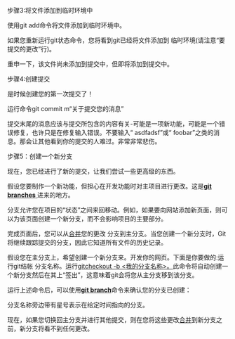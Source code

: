 步骤3:将文件添加到临时环境中

 

 

使用git add命令将文件添加到临时环境中。

 

 

如果您重新运行git状态命令，您将看到git已经将文件添加到  临时环境(请注意“要提交的更改”行)。

 

重申一下，该文件尚未添加到提交中，但即将添加到提交中。

 

 

 

 

步骤4:创建提交

 

 

是时候创建您的第一次提交了！

 

运行命令git commit m“关于提交您的消息”

 

 

提交末尾的消息应该与提交所包含的内容有关-可能是一项新功能，可能是一个错误修复，也许只是在修复输入错误。不要输入“ asdfadsf”或“ foobar”之类的消息。那会让其他看到你的提交的人难过。非常非常悲伤。

 

 

 

 

步骤5：创建一个新分支

 

 

现在，您已经进行了新的提交，让我们尝试一些更高级的东西。

 

假设您要制作一个新功能，但担心在开发功能时对主项目进行更改。这是[**git**](https://git-scm.com/book/en/v1/Git-Branching-What-a-Branch-Is) [**branches** ](https://git-scm.com/book/en/v1/Git-Branching-What-a-Branch-Is)进来的地方。

 

分支允许您在项目的“状态”之间来回移动。例如，如果要向网站添加新页面，则可以为该页面创建一个新分支，而不会影响项目的主要部分。

 

完成页面后，您可以从[合并](http://git-scm.com/docs/git-merge)您的更改  分支到主分支。当您创建一个新分支时，Git将继续跟踪提交的分支，因此它知道所有文件的历史记录。

 

 

 

假设您在主分支上，希望创建一个新分支来。开发你的网页。下面是你要做的:运行git结帐  分支名称。运行[gitcheckout -b <我的](http://git-scm.com/docs/git-checkout)[分支名称>。](http://git-scm.com/docs/git-checkout)此命令将自动创建一个新分支然后在其上“签出”，这意味着git会将您从主分支移到该分支。

 

运行上述命令后，可以使用[**git branch**](http://git-scm.com/docs/git-branch)命令来确认您的分支已创建：

 

分支名称旁边带有星号表示在给定时间指向的分支。

 

现在，如果您切换回主分支并进行其他提交，则在您将这些更改[合并](http://git-scm.com/docs/git-merge)到新分支之前，新分支将看不到任何更改。
